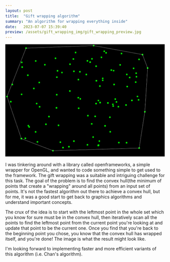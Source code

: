 ```yaml
---
layout: post
title:  "Gift wrapping algorithm"
summary: "An algorithm for wrapping everything inside"
date:   2023-07-07 15:39:40
preview: /assets/gift_wrapping_img/gift_wrapping_preview.jpg
---
```


![Picture 1](/assets/gift_wrapping_img/gift-wrapping.png)

I was tinkering around with a library called openframeworks, a simple wrapper for OpenGL, and wanted to code something simple to get used to the framework. The gift wrapping was a suitable and intriguing challenge for this task. The goal of the problem is to find the convex hull(the minimum of points that create a "wrapping" around all points) from an input set of points. It's not the fastest algorithm out there to achieve a convex hull, but for me, it was a good start to get back to graphics algorithms and understand important concepts. 

The crux of the idea is to start with the leftmost point in the whole set which you know for sure must be in the convex hull, then iteratively scan all the points to find the leftmost point from the current point you're looking at and update that point to be the current one. Once you find that you're back to the beginning point you chose, you know that the convex hull has wrapped itself, and you're done! The image is what the result might look like. 

I'm looking forward to implementing faster and more efficient variants of this algorithm (i.e. Chan's algorithm).
